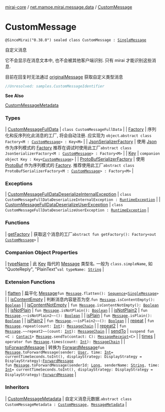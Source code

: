 [mirai-core](../../index.md) / [net.mamoe.mirai.message.data](../index.md) / [CustomMessage](./index.md)

# CustomMessage

`@SinceMirai("0.38.0") sealed class CustomMessage : `[`SingleMessage`](../-single-message/index.md)

自定义消息

它不会显示在消息文本中, 也不会被其他客户端识别.
只有 mirai 才能识别这些消息.

目前在回复时无法通过 [originalMessage](../original-message.md) 获取自定义类型消息

``` kotlin
//Unresolved: samples.CustomMessageIdentifier
```

**See Also**

[CustomMessageMetadata](../-custom-message-metadata/index.md)

### Types

| [CustomMessageFullData](-custom-message-full-data/index.md) | `class CustomMessageFullData` |
| [Factory](-factory/index.md) | 序列化和反序列化此消息的工厂, 将会自动注册. 应实现为 `object`.`abstract class Factory<M : `[`CustomMessage`](./index.md)`> : Key<M>` |
| [JsonSerializerFactory](-json-serializer-factory/index.md) | 使用 [Json](#) 作为序列模式的 [Factory](-factory/index.md) 推荐在调试时使用此工厂`abstract class JsonSerializerFactory<M : `[`CustomMessage`](./index.md)`> : Factory<M>` |
| [Key](-key/index.md) | `companion object Key : Key<`[`CustomMessage`](./index.md)`>` |
| [ProtoBufSerializerFactory](-proto-buf-serializer-factory/index.md) | 使用 [ProtoBuf](#) 作为序列模式的 [Factory](-factory/index.md). 推荐使用此工厂`abstract class ProtoBufSerializerFactory<M : `[`CustomMessage`](./index.md)`> : Factory<M>` |

### Exceptions

| [CustomMessageFullDataDeserializeInternalException](-custom-message-full-data-deserialize-internal-exception/index.md) | `class CustomMessageFullDataDeserializeInternalException : `[`RuntimeException`](https://kotlinlang.org/api/latest/jvm/stdlib/kotlin/-runtime-exception/index.html) |
| [CustomMessageFullDataDeserializeUserException](-custom-message-full-data-deserialize-user-exception/index.md) | `class CustomMessageFullDataDeserializeUserException : `[`RuntimeException`](https://kotlinlang.org/api/latest/jvm/stdlib/kotlin/-runtime-exception/index.html) |

### Functions

| [getFactory](get-factory.md) | 获取这个消息的工厂`abstract fun getFactory(): Factory<out `[`CustomMessage`](./index.md)`>` |

### Companion Object Properties

| [typeName](type-name.md) | 此 [Key](../-message/-key/index.md) 指代的 [Message](../-message/index.md) 类型名. 一般为 `class.simpleName`, 如 "QuoteReply", "PlainText"`val typeName: `[`String`](https://kotlinlang.org/api/latest/jvm/stdlib/kotlin/-string/index.html) |

### Extension Functions

| [flatten](../flatten.md) | 扁平化 [Message](../-message/index.md)`fun `[`Message`](../-message/index.md)`.flatten(): `[`Sequence`](https://kotlinlang.org/api/latest/jvm/stdlib/kotlin.sequences/-sequence/index.html)`<`[`SingleMessage`](../-single-message/index.md)`>` |
| [isContentEmpty](../is-content-empty.md) | 判断消息内容是否为空.`fun `[`Message`](../-message/index.md)`.isContentEmpty(): `[`Boolean`](https://kotlinlang.org/api/latest/jvm/stdlib/kotlin/-boolean/index.html) |
| [isContentNotEmpty](../is-content-not-empty.md) | `fun `[`Message`](../-message/index.md)`.isContentNotEmpty(): `[`Boolean`](https://kotlinlang.org/api/latest/jvm/stdlib/kotlin/-boolean/index.html) |
| [isNotPlain](../is-not-plain.md) | `fun `[`Message`](../-message/index.md)`.isNotPlain(): `[`Boolean`](https://kotlinlang.org/api/latest/jvm/stdlib/kotlin/-boolean/index.html) |
| [isNotPlain2](../is-not-plain2.md) | `fun `[`Message`](../-message/index.md)`.~~isNotPlain2~~(): `[`Boolean`](https://kotlinlang.org/api/latest/jvm/stdlib/kotlin/-boolean/index.html) |
| [isPlain](../is-plain.md) | `fun `[`Message`](../-message/index.md)`.isPlain(): `[`Boolean`](https://kotlinlang.org/api/latest/jvm/stdlib/kotlin/-boolean/index.html) |
| [isPlain2](../is-plain2.md) | `fun `[`Message`](../-message/index.md)`.~~isPlain2~~(): `[`Boolean`](https://kotlinlang.org/api/latest/jvm/stdlib/kotlin/-boolean/index.html) |
| [repeat](../repeat.md) | `fun `[`Message`](../-message/index.md)`.repeat(count: `[`Int`](https://kotlinlang.org/api/latest/jvm/stdlib/kotlin/-int/index.html)`): `[`MessageChain`](../-message-chain/index.md) |
| [repeat2](../repeat2.md) | `fun `[`Message`](../-message/index.md)`.~~repeat2~~(count: `[`Int`](https://kotlinlang.org/api/latest/jvm/stdlib/kotlin/-int/index.html)`): `[`MessageChain`](../-message-chain/index.md) |
| [sendTo](../send-to.md) | `suspend fun <C : `[`Contact`](../../net.mamoe.mirai.contact/-contact/index.md)`> `[`Message`](../-message/index.md)`.sendTo(contact: C): `[`MessageReceipt`](../../net.mamoe.mirai.message/-message-receipt/index.md)`<C>` |
| [times](../times.md) | `operator fun `[`Message`](../-message/index.md)`.times(count: `[`Int`](https://kotlinlang.org/api/latest/jvm/stdlib/kotlin/-int/index.html)`): `[`MessageChain`](../-message-chain/index.md) |
| [toForwardMessage](../to-forward-message.md) | 转换为 [ForwardMessage](../-forward-message/index.md)`fun `[`Message`](../-message/index.md)`.toForwardMessage(sender: `[`User`](../../net.mamoe.mirai.contact/-user/index.md)`, time: `[`Int`](https://kotlinlang.org/api/latest/jvm/stdlib/kotlin/-int/index.html)` = currentTimeSeconds.toInt(), displayStrategy: DisplayStrategy = DisplayStrategy): `[`ForwardMessage`](../-forward-message/index.md)<br>`fun `[`Message`](../-message/index.md)`.toForwardMessage(senderId: `[`Long`](https://kotlinlang.org/api/latest/jvm/stdlib/kotlin/-long/index.html)`, senderName: `[`String`](https://kotlinlang.org/api/latest/jvm/stdlib/kotlin/-string/index.html)`, time: `[`Int`](https://kotlinlang.org/api/latest/jvm/stdlib/kotlin/-int/index.html)` = currentTimeSeconds.toInt(), displayStrategy: DisplayStrategy = DisplayStrategy): `[`ForwardMessage`](../-forward-message/index.md) |

### Inheritors

| [CustomMessageMetadata](../-custom-message-metadata/index.md) | 自定义消息元数据.`abstract class CustomMessageMetadata : `[`CustomMessage`](./index.md)`, `[`MessageMetadata`](../-message-metadata.md) |

